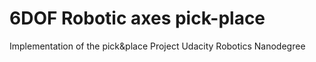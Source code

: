 # 6DOF Robotic axes pick-place
Implementation of the pick&amp;place Project Udacity Robotics Nanodegree
